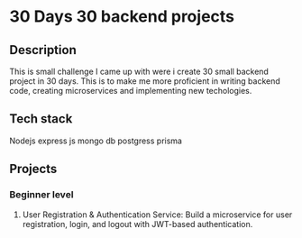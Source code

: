 # 30 Days 30 backend projects

## Description

This is small challenge I came up with were i create 30 small backend project in 30 days. This is to make me more proficient in writing backend code, creating microservices and implementing new techologies.

## Tech stack

Nodejs
express js
mongo db
postgress
prisma

## Projects

### Beginner level

1. User Registration & Authentication Service:
   Build a microservice for user registration, login, and logout with JWT-based authentication.
